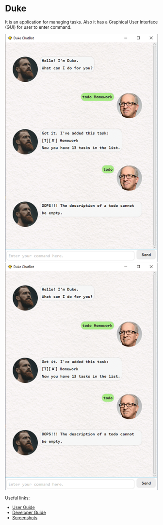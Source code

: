 # Duke

It is an application for managing tasks. Also it has a Graphical User Interface (GUI) for user to enter command.

![Ui](./Ui.png)
![Ui](https://github.com/dgc5213/ip/blob/master/docs/Ui.PNG)

Useful links:
* [User Guide](UserGuide.md)
* [Developer Guide](DeveloperGuide.md)
* [Screenshots](images)
